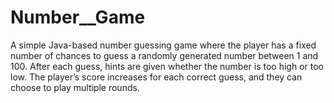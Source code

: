 # Number__Game
A simple Java-based number guessing game where the player has a fixed number of chances to guess a randomly generated number between 1 and 100. After each guess, hints are given whether the number is too high or too low. The player’s score increases for each correct guess, and they can choose to play multiple rounds.
